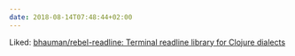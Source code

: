 ```yaml
---
date: 2018-08-14T07:48:44+02:00
---
```


Liked: [bhauman/rebel-readline: Terminal readline library for Clojure dialects](https://github.com/bhauman/rebel-readline)
